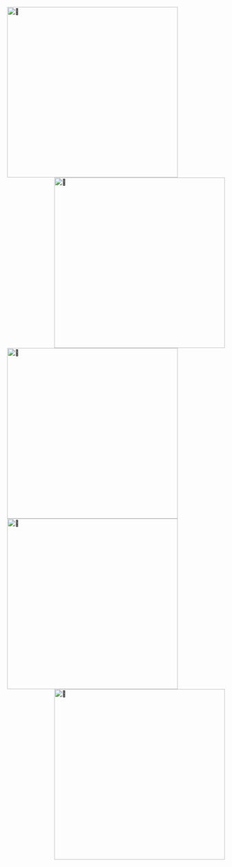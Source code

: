 

[<img align="left" width="395" alt="🤿" src="https://github-readme-stats.vercel.app/api?username=ba2in9a&show_icons=true&theme=vue">](#)


[<img align="right" width="395" alt="🤿" src="https://activity-graph.herokuapp.com/graph?username=ba2in9a&theme=github-light">](#)


[<img align="left" width="395" alt="🤿" src="http://github-readme-streak-stats.herokuapp.com?user=ba2in9a&theme=vue">](#)



[<img align="left" width="395" alt="🤿" src="https://github-readme-stats.vercel.app/api/top-langs/?username=ba2in9a&theme=vue">](#)



[<img align="right" width="395" alt="🤿" src="https://metrics.lecoq.io/ba2in9a?template=classic&base.header=0&base.activity=0&base.community=0&base.repositories=0&base.metadata=0&isocalendar=1&languages=1&achievements=1&followup=1&isocalendar.duration=half-year&languages.limit=15&languages.threshold=0%25&languages.colors=github&languages.sections=most-used&languages.indepth=true&languages.analysis.timeout=15&languages.categories=markup%2C%20programming&languages.recent.categories=markup%2C%20programming&languages.recent.load=300&languages.recent.days=14&followup.sections=repositories&followup.indepth=true&achievements.threshold=C&achievements.secrets=true&achievements.display=detailed&achievements.limit=0&config.timezone=Asia%2FShanghai">](#)









<!--
**ba2in9a/ba2in9a** is a ✨ _special_ ✨ repository because its `README.md` (this file) appears on your GitHub profile.

Here are some ideas to get you started:

- 🔭 I’m currently working on ...
- 🌱 I’m currently learning ...
- 👯 I’m looking to collaborate on ...
- 🤔 I’m looking for help with ...
- 💬 Ask me about ...
- 📫 How to reach me: ...
- 😄 Pronouns: ...
- ⚡ Fun fact: ...
-->
